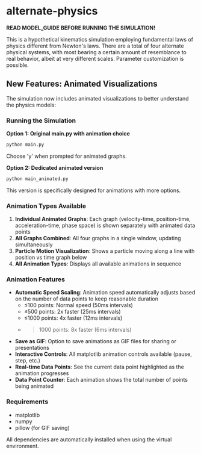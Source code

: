 # alternate-physics

**READ MODEL_GUIDE BEFORE RUNNING THE SIMULATION!**

This is a hypothetical kinematics simulation employing fundamental laws
of physics different from Newton's laws. There are a total of four alternate
physical systems, with most bearing a certain amount of resemblance to real
behavior, albeit at very different scales. Parameter customization is possible.

## New Features: Animated Visualizations

The simulation now includes animated visualizations to better understand the physics models:

### Running the Simulation

**Option 1: Original main.py with animation choice**
```bash
python main.py
```
Choose 'y' when prompted for animated graphs.

**Option 2: Dedicated animated version**
```bash
python main_animated.py
```
This version is specifically designed for animations with more options.

### Animation Types Available

1. **Individual Animated Graphs**: Each graph (velocity-time, position-time, acceleration-time, phase space) is shown separately with animated data points
2. **All Graphs Combined**: All four graphs in a single window, updating simultaneously
3. **Particle Motion Visualization**: Shows a particle moving along a line with position vs time graph below
4. **All Animation Types**: Displays all available animations in sequence

### Animation Features

- **Automatic Speed Scaling**: Animation speed automatically adjusts based on the number of data points to keep reasonable duration
  - ≤100 points: Normal speed (50ms intervals)
  - ≤500 points: 2x faster (25ms intervals)  
  - ≤1000 points: 4x faster (12ms intervals)
  - >1000 points: 8x faster (6ms intervals)
- **Save as GIF**: Option to save animations as GIF files for sharing or presentations
- **Interactive Controls**: All matplotlib animation controls available (pause, step, etc.)
- **Real-time Data Points**: See the current data point highlighted as the animation progresses
- **Data Point Counter**: Each animation shows the total number of points being animated

### Requirements

- matplotlib
- numpy
- pillow (for GIF saving)

All dependencies are automatically installed when using the virtual environment.

